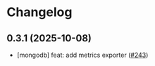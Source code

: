 # Changelog

## 0.3.1 (2025-10-08)

* [mongodb] feat: add metrics exporter ([#243](https://github.com/CloudPirates-io/helm-charts/pull/243))
